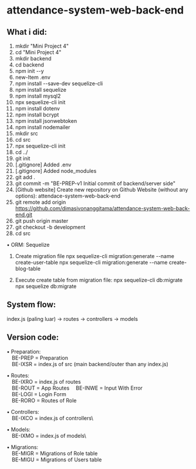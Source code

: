 # attendance-system-web-back-end

## What i did:

1. mkdir "Mini Project 4"
2. cd "Mini Project 4"
3. mkdir backend
4. cd backend
5. npm init --y
6. new-Item .env
7. npm install --save-dev sequelize-cli
8. npm install sequelize
9. npm install mysql2
10. npx sequelize-cli init
11. npm install dotenv
12. npm install bcrypt
13. npm install jsonwebtoken
14. npm install nodemailer
15. mkdir src
16. cd src
17. npx sequelize-cli init
18. cd ../
19. git init
20. [.gitignore] Added .env
21. [.gitignore] Added node_modules
22. git add .
23. git commit -m "BE-PREP-v1 Initial commit of backend/server side"
23. [Github website] Create new repository on Github Website (without any options): attendace-system-web-back-end
24. git remote add origin https://github.com/dimasivonanggitama/attendance-system-web-back-end.git
25. git push origin master
26. git checkout -b development
27. cd src

• ORM: Sequelize
1. Create migration file
npx sequelize-cli migration:generate --name create-user-table
npx sequelize-cli migration:generate --name create-blog-table

2. Execute create table from migration file:
npx sequelize-cli db:migrate
npx sequelize db:migrate

## System flow:

index.js (paling luar) -> routes -> controllers -> models

## Version code:
• Preparation:\
&emsp;BE-PREP = Preparation\
&emsp;BE-IXSR = index.js of src (main backend/outer than any index.js)

• Routes:\
&emsp;BE-IXRO = index.js of routes\
&emsp;BE-ROUT = App Routes
&emsp;BE-INWE = Input With Error\
&emsp;BE-LOGI = Login Form\
&emsp;BE-RORO = Routes of Role


• Controllers:\
&emsp;BE-IXCO = index.js of controllers\

• Models:\
&emsp;BE-IXMO = index.js of models\

• Migrations:\
&emsp;BE-MIGR = Migrations of Role table\
&emsp;BE-MIGU = Migrations of Users table
